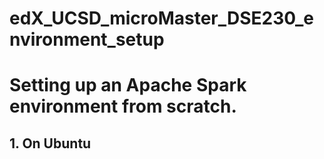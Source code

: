 # edX_UCSD_microMaster_DSE230_environment_setup

# Setting up an Apache Spark environment from scratch.
## 1. On Ubuntu

